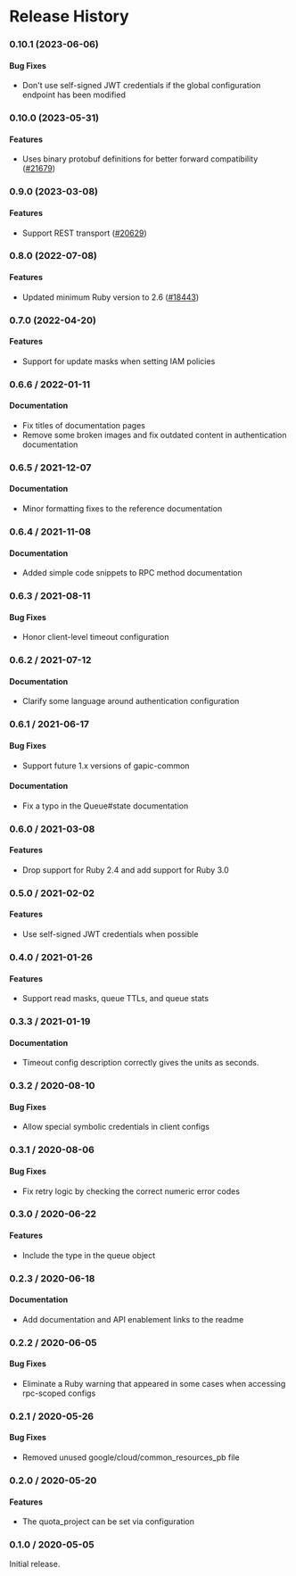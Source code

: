 # Release History

### 0.10.1 (2023-06-06)

#### Bug Fixes

* Don't use self-signed JWT credentials if the global configuration endpoint has been modified 

### 0.10.0 (2023-05-31)

#### Features

* Uses binary protobuf definitions for better forward compatibility ([#21679](https://github.com/googleapis/google-cloud-ruby/issues/21679)) 

### 0.9.0 (2023-03-08)

#### Features

* Support REST transport ([#20629](https://github.com/googleapis/google-cloud-ruby/issues/20629)) 

### 0.8.0 (2022-07-08)

#### Features

* Updated minimum Ruby version to 2.6 ([#18443](https://github.com/googleapis/google-cloud-ruby/issues/18443)) 

### 0.7.0 (2022-04-20)

#### Features

* Support for update masks when setting IAM policies

### 0.6.6 / 2022-01-11

#### Documentation

* Fix titles of documentation pages
* Remove some broken images and fix outdated content in authentication documentation

### 0.6.5 / 2021-12-07

#### Documentation

* Minor formatting fixes to the reference documentation

### 0.6.4 / 2021-11-08

#### Documentation

* Added simple code snippets to RPC method documentation

### 0.6.3 / 2021-08-11

#### Bug Fixes

* Honor client-level timeout configuration

### 0.6.2 / 2021-07-12

#### Documentation

* Clarify some language around authentication configuration

### 0.6.1 / 2021-06-17

#### Bug Fixes

* Support future 1.x versions of gapic-common

#### Documentation

* Fix a typo in the Queue#state documentation

### 0.6.0 / 2021-03-08

#### Features

* Drop support for Ruby 2.4 and add support for Ruby 3.0

### 0.5.0 / 2021-02-02

#### Features

* Use self-signed JWT credentials when possible

### 0.4.0 / 2021-01-26

#### Features

* Support read masks, queue TTLs, and queue stats

### 0.3.3 / 2021-01-19

#### Documentation

* Timeout config description correctly gives the units as seconds.

### 0.3.2 / 2020-08-10

#### Bug Fixes

* Allow special symbolic credentials in client configs

### 0.3.1 / 2020-08-06

#### Bug Fixes

* Fix retry logic by checking the correct numeric error codes

### 0.3.0 / 2020-06-22

#### Features

* Include the type in the queue object

### 0.2.3 / 2020-06-18

#### Documentation

* Add documentation and API enablement links to the readme

### 0.2.2 / 2020-06-05

#### Bug Fixes

* Eliminate a Ruby warning that appeared in some cases when accessing rpc-scoped configs

### 0.2.1 / 2020-05-26

#### Bug Fixes

* Removed unused google/cloud/common_resources_pb file

### 0.2.0 / 2020-05-20

#### Features

* The quota_project can be set via configuration

### 0.1.0 / 2020-05-05

Initial release.
